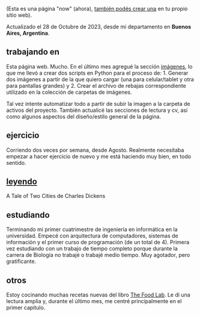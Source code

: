 (Esta es una página "now" (ahora), [también podés crear una](https://nownownow.com/about) en tu propio sitio web).

Actualizado el 28 de Octubre de 2023, desde mi departamento en **Buenos Aires, Argentina**.

## trabajando en
Esta página web. Mucho. En el último mes agregué la sección [imágenes](/imágenes), lo que me llevó a crear dos scripts en Python para el proceso de: 1. Generar dos imágenes a partir de la que quiero cargar (una para celular/tablet y otra para pantallas grandes) y 2. Crear el archivo de rebajas correspondiente utilizado en la colección de carpetas de imágenes.

Tal vez intente automatizar todo a partir de subir la imagen a la carpeta de activos del proyecto. También actualicé las secciones de lectura y cv, así como algunos aspectos del diseño/estilo general de la página.

## ejercicio
Corriendo dos veces por semana, desde Agosto. Realmente necesitaba empezar a hacer ejercicio de nuevo y me está haciendo muy bien, en todo sentido.

## [leyendo](/leyendo)
A Tale of Two Cities de Charles Dickens

## estudiando
Terminando mi primer cuatrimestre de ingeniería en informática en la universidad. Empecé con arquitectura de computadores, sistemas de información y el primer curso de programación (de un total de 4). Primera vez estudiando con un trabajo de tiempo completo porque durante la carrera de Biología no trabajé o trabajé medio tiempo. Muy agotador, pero gratificante.

## otros
Estoy cocinando muchas recetas nuevas del libro [The Food Lab](https://www.amazon.com/Food-Lab-Cooking-Through-Science). Le di una lectura amplia y, durante el último mes, me centré principalmente en el primer capítulo.